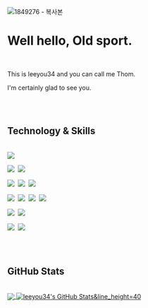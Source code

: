 ![1849276 - 복사본](https://user-images.githubusercontent.com/81919273/147828473-6fb7f0f2-db96-49bd-bf65-958572abd17a.jpg)

  # Well hello, Old sport. 
  <br>
  
  This is leeyou34 and you can call me Thom.
  
  I'm certainly glad to see you.

<br>
<br>

## Technology & Skills
<br>

<img src="https://img.shields.io/badge/JAVA-007396?style=for-the-badge&logo=java&logoColor=white">

<img src="https://img.shields.io/badge/Spring-6DB33F?style=for-the-badge&logo=Spring&logoColor=white">&nbsp;
<img src="https://img.shields.io/badge/Spring Boot-6DB33F?style=for-the-badge&logo=Spring Boot&logoColor=white">&nbsp;

<img src="https://img.shields.io/badge/HTML-E34F26?style=for-the-badge&logo=html5&logoColor=white">&nbsp;
<img src="https://img.shields.io/badge/CSS-1572B6?style=for-the-badge&logo=css3&logoColor=white">&nbsp;
<img src="https://img.shields.io/badge/Bootstrap-7952B3?style=for-the-badge&logo=bootstrap&logoColor=white">&nbsp;

<img src="https://img.shields.io/badge/Javascript-F7DF1E?style=for-the-badge&logo=javascript&logoColor=black">&nbsp;
<img src="https://img.shields.io/badge/Jquery-0769AD?style=for-the-badge&logo=jquery&logoColor=white">&nbsp;
<img src="https://img.shields.io/badge/React.js-%2320232a.svg?style=for-the-badge&logo=react&logoColor=%2361DAFB">&nbsp;
<img src="https://img.shields.io/badge/Node.js-6DA55F?style=for-the-badge&logo=node.js&logoColor=white">&nbsp;

<img src="https://img.shields.io/badge/MySql-4479A1?style=for-the-badge&logo=mysql&logoColor=white">&nbsp;
<img src="https://img.shields.io/badge/PostgreSQL-316192?style=for-the-badge&logo=postgresql&logoColor=white">&nbsp;

<img src="https://img.shields.io/badge/AWS-232F3E?style=for-the-badge&logo=Amazon AWS&logoColor=white">&nbsp;
<img src="https://img.shields.io/badge/github-181717?style=for-the-badge&logo=github&logoColor=white">


<br>
<br>

## GitHub Stats
<br>

<a href="https://github.com/leeyou34/leeyou34">
  <img align="center" src="https://github-readme-stats.vercel.app/api/top-langs/?username=leeyou34&,tex&title_color=ffffff&text_color=c9cacc&icon_color=2bbc8a&bg_color=1d1f21&langs_count=5" />
</a>
<a href="https://github.com/leeyou34/leeyou34">
  <img align="center" src="https://github-readme-stats.vercel.app/api?username=leeyou34&show_icons=true&line_height=40&count_private=true&title_color=ffffff&text_color=c9cacc&icon_color=2bbc8a&bg_color=1d1f21" alt="leeyou34's GitHub Stats&line_height=40"/>
</a>


<!--
- 👋 
- 👀 I’m interested in starting new career.
- 🌱 I’m currently learning HTML CSS and Javascript...
- 💞️ I’m looking to collaborate on ...
- 📫 How to reach me via github... &line_height=27
-->
<!---
leeyou34/leeyou34 is a ✨ special ✨ repository because its `README.md` (this file) appears on your GitHub profile.
You can click the Preview link to take a look at your changes.
--->
